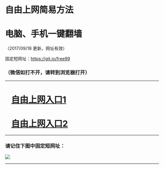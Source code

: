 ﻿# 自由上网简易方法

# 电脑、手机一键翻墙

（2017/09/18 更新，网址有效）

固定短网址：https://git.io/free99

### （微信如打不开，请转到浏览器打开）


***





# &nbsp;&nbsp; <a href="http://ft27704294.fwq-tz1005.info/fwqtz01.html?t=09180011106 " target="_blank">自由上网入口1</a>
# &nbsp;&nbsp; <a href="http://ft1280911640.fwq-tz1006.info/fwqtz02.html?t=091800122353 " target="_blank">自由上网入口2</a>
***

### 请记住下图中固定短网址：

<img src="https://s3-us-west-2.amazonaws.com/fwq-1001/yjfq-20170905okok.png" /> 


***


